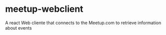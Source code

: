 # meetup-webclient
A react Web cliente that connects to the Meetup.com to retrieve information about events
